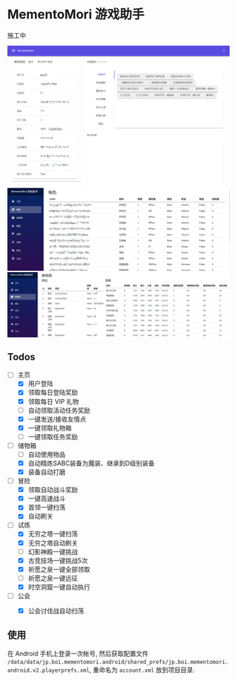 ﻿# MementoMori 游戏助手

施工中

![](images/intro1.png)
![](images/intro2.png)
![](images/intro3.png)

## Todos

- [ ] 主页
  - [x] 用户登陆
  - [x] 领取每日登陆奖励
  - [x] 领取每日 VIP 礼物
  - [ ] 自动领取活动任务奖励
  - [x] 一键发送/接收友情点
  - [x] 一键领取礼物箱
  - [ ] 一键领取任务奖励
- [ ] 储物箱
  - [ ] 自动使用物品
  - [x] 自动精炼SABC装备为魔装、继承到D级别装备
  - [x] 装备自动打磨
- [ ] 冒险
  - [x] 领取自动战斗奖励
  - [x] 一键高速战斗
  - [x] 首领一键扫荡
  - [x] 自动刷关
- [ ] 试炼
  - [x] 无穷之塔一键扫荡
  - [x] 无穷之塔自动刷关
  - [ ] 幻影神殿一键挑战
  - [x] 古竞技场一键挑战5次
  - [x] 祈愿之泉一键全部领取
  - [ ] 祈愿之泉一键远征
  - [x] 时空洞窟一键自动执行
- [ ] 公会
  - [x] 公会讨伐战自动扫荡


## 使用

在 Android 手机上登录一次帐号, 然后获取配置文件 `/data/data/jp.boi.mementomori.android/shared_prefs/jp.boi.mementomori.android.v2.playerprefs.xml`,
重命名为 `account.xml` 放到项目目录.
